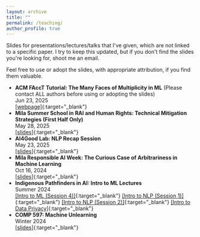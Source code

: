 ```yaml
---
layout: archive
title: ""
permalink: /teaching/
author_profile: true
---
```


<!-- When adding new publications, leave two spaces at the end of every line to go to the next line! -->

Slides for presentations/lectures/talks that I've given, which are not linked to a specific paper.
I try to keep this updated, but if you don't find the slides you're looking for, shoot me an email.

Feel free to use or adopt the slides, with appropriate attribution, if you find them valuable.

* **ACM FAccT Tutorial: The Many Faces of Multiplicity in ML** (Please contact ALL authors before using or adopting the slides)  
Jun 23, 2025  
[\[webpage\]](http://prakharg24.github.io/multiplicity-tutorial/){:target="_blank"}
* **Mila Summer School in RAI and Human Rights: Technical Mitigation Strategies (First Half Only)**  
May 28, 2025  
[\[slides\]](http://prakharg24.github.io/files/technical_mitigation_slides.pdf){:target="_blank"}
* **AI4Good Lab: NLP Recap Session**  
May 23, 2025  
[\[slides\]](http://prakharg24.github.io/files/nlp_recap_slides.pdf){:target="_blank"}
* **Mila Responsible AI Week: The Curious Case of Arbitrariness in Machine Learning**  
Oct 16, 2024  
[\[slides\]](http://prakharg24.github.io/files/raiw_slides.pdf){:target="_blank"}
* **Indigenous Pathfinders in AI: Intro to ML Lectures**  
Summer 2024  
[\[Intro to ML (Session 4)\]](http://prakharg24.github.io/files/ipai_intro4_slides.pdf){:target="_blank"} [\[Intro to NLP (Session 1)\]](http://prakharg24.github.io/files/ipai_nlp_part1_slides.pdf){:target="_blank"} [\[Intro to NLP (Session 2)\]](http://prakharg24.github.io/files/ipai_nlp_part2_slides.pdf){:target="_blank"} [\[Intro to Data Privacy\]](http://prakharg24.github.io/files/ipai_privacy_slides.pdf){:target="_blank"}
* **COMP 597: Machine Unlearning**  
Winter 2024  
[\[slides\]](http://prakharg24.github.io/files/unlearning_slides.pdf){:target="_blank"}
